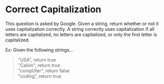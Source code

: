 # Correct Capitalization

This question is asked by Google. Given a string, return whether or not it uses capitalization correctly. A string correctly uses capitalization if all letters are capitalized, no letters are capitalized, or only the first letter is capitalized.


Ex: Given the following strings...

> "USA", return true<br>
> "Calvin", return true<br>
> "compUter", return false<br>
> "coding", return true